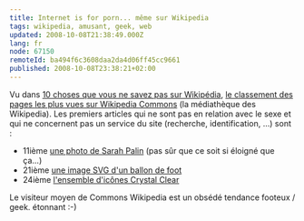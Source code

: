 ```yaml
---
title: Internet is for porn... même sur Wikipedia
tags: wikipedia, amusant, geek, web
updated: 2008-10-08T21:38:49.000Z
lang: fr
node: 67150
remoteId: ba494f6c3608daa2da4d06ff45cc9661
published: 2008-10-08T23:38:21+02:00
---
```


Vu dans [10 choses que vous ne savez pas sur Wikipédia](http://blog.lefigaro.fr/hightech/2008/10/10-choses-que-vous-ne-savez-pa.html), [le classement des pages les plus vues sur Wikipedia Commons](http://wikistics.falsikon.de/200810/wikimedia/commons/) (la médiathèque des Wikipedia). Les premiers articles qui ne sont pas en relation avec le sexe et qui ne concernent pas un service du site (recherche, identification, ...) sont :

* 11ième [une photo de Sarah Palin](http://commons.wikimedia.org/wiki/Image:Sarah_Palin_seated.jpg) (pas sûr que ce soit si éloigné que ça...)
* 21ième [une image SVG d'un ballon de foot](http://commons.wikimedia.org/wiki/Image:Soccer_ball.svg)
* 24ième [l'ensemble d'icônes Crystal Clear](http://commons.wikimedia.org/wiki/Crystal_Clear)

Le visiteur moyen de Commons Wikipedia est un obsédé tendance footeux / geek. étonnant :-)

